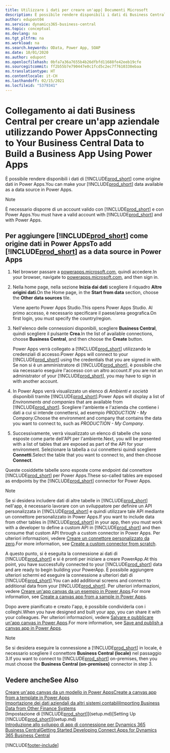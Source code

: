 ```yaml
---
title: Utilizzare i dati per creare un'app| Documenti Microsoft
description: È possibile rendere disponibili i dati di Business Central come origine dati e specificare un URL OData dei service Web per creare un'app aziendale utilizzando Power Apps.
author: edupont04
ms.service: dynamics365-business-central
ms.topic: conceptual
ms.devlang: na
ms.tgt_pltfrm: na
ms.workload: na
ms.search.keywords: OData, Power App, SOAP
ms.date: 10/01/2020
ms.author: edupont
ms.openlocfilehash: 0bfa7a36a7655b4b26dfbfd11688fe42eeb19cfe
ms.sourcegitcommit: ff2b55b7e790447e0c1fcd5c2ec7f7610338ebaa
ms.translationtype: HT
ms.contentlocale: it-CH
ms.lasthandoff: 02/15/2021
ms.locfileid: "5379341"
---
```

# <a name="connecting-to-your-business-central-data-to-build-a-business-app-using-power-apps"></a><span data-ttu-id="34b8c-103">Collegamento ai dati Business Central per creare un'app aziendale utilizzando Power Apps</span><span class="sxs-lookup"><span data-stu-id="34b8c-103">Connecting to Your Business Central Data to Build a Business App Using Power Apps</span></span>

<span data-ttu-id="34b8c-104">È possibile rendere disponibili i dati di [!INCLUDE[prod_short](includes/prod_short.md)] come origine dati in Power Apps.</span><span class="sxs-lookup"><span data-stu-id="34b8c-104">You can make your [!INCLUDE[prod_short](includes/prod_short.md)] data available as a data source in Power Apps.</span></span>  

> [!NOTE]  
> <span data-ttu-id="34b8c-105">È necessario disporre di un account valido con [!INCLUDE[prod_short](includes/prod_short.md)] e con Power Apps.</span><span class="sxs-lookup"><span data-stu-id="34b8c-105">You must have a valid account with [!INCLUDE[prod_short](includes/prod_short.md)] and with Power Apps.</span></span>  

## <a name="to-add-prod_short-as-a-data-source-in-power-apps"></a><span data-ttu-id="34b8c-106">Per aggiungere [!INCLUDE[prod_short](includes/prod_short.md)] come origine dati in Power Apps</span><span class="sxs-lookup"><span data-stu-id="34b8c-106">To add [!INCLUDE[prod_short](includes/prod_short.md)] as a data source in Power Apps</span></span>

1. <span data-ttu-id="34b8c-107">Nel browser passare a [powerapps.microsoft.com](https://powerapps.microsoft.com/), quindi accedere.</span><span class="sxs-lookup"><span data-stu-id="34b8c-107">In your browser, navigate to [powerapps.microsoft.com](https://powerapps.microsoft.com/), and then sign in.</span></span>
2. <span data-ttu-id="34b8c-108">Nella home page, nella sezione **Inizia dai dati** scegliere il riquadro **Altre origini dati**.</span><span class="sxs-lookup"><span data-stu-id="34b8c-108">On the Home page, in the **Start from data** section, choose the **Other data sources** tile.</span></span>  

    <span data-ttu-id="34b8c-109">Viene aperto Power Apps Studio.</span><span class="sxs-lookup"><span data-stu-id="34b8c-109">This opens Power Apps Studio.</span></span> <span data-ttu-id="34b8c-110">Al primo accesso, è necessario specificare il paese/area geografica.</span><span class="sxs-lookup"><span data-stu-id="34b8c-110">On first login, you must specify the country/region.</span></span>  
3. <span data-ttu-id="34b8c-111">Nell'elenco delle connessioni disponibili, scegliere **Business Central**, quindi scegliere il pulsante **Crea**.</span><span class="sxs-lookup"><span data-stu-id="34b8c-111">In the list of available connections, choose **Business Central**, and then choose the **Create** button.</span></span>

    <span data-ttu-id="34b8c-112">Power Apps verrà collegato a [!INCLUDE[prod_short](includes/prod_short.md)] utilizzando le credenziali di accesso.</span><span class="sxs-lookup"><span data-stu-id="34b8c-112">Power Apps will connect to your [!INCLUDE[prod_short](includes/prod_short.md)] using the credentials that you are signed in with.</span></span> <span data-ttu-id="34b8c-113">Se non si è un amministratore di [!INCLUDE[prod_short](includes/prod_short.md)], è possibile che sia necessario eseguire l'accesso con un altro account.</span><span class="sxs-lookup"><span data-stu-id="34b8c-113">If you are not an administrator of your [!INCLUDE[prod_short](includes/prod_short.md)], you may have to sign in with another account.</span></span>  

4. <span data-ttu-id="34b8c-114">In Power Apps verrà visualizzato un elenco di *Ambienti e società* disponibili tramite [!INCLUDE[prod_short](includes/prod_short.md)].</span><span class="sxs-lookup"><span data-stu-id="34b8c-114">Power Apps will display a list of *Environments and companies* that are available from [!INCLUDE[prod_short](includes/prod_short.md)].</span></span> <span data-ttu-id="34b8c-115">Scegliere l'ambiente e l'azienda che contiene i dati a cui si intende connettersi, ad esempio *PRODUCTION - My Company*.</span><span class="sxs-lookup"><span data-stu-id="34b8c-115">Choose the environment and company that contains the data you want to connect to, such as *PRODUCTION - My Company*.</span></span>  

5. <span data-ttu-id="34b8c-116">Successivamente, verrà visualizzato un elenco di tabelle che sono esposte come parte dell'API per l'ambiente.</span><span class="sxs-lookup"><span data-stu-id="34b8c-116">Next, you will be presented with a list of tables that are exposed as part of the API for your environment.</span></span> <span data-ttu-id="34b8c-117">Selezionare la tabella a cui connettersi quindi scegliere **Connetti**.</span><span class="sxs-lookup"><span data-stu-id="34b8c-117">Select the table that you want to connect to, and then choose **Connect**.</span></span>

<span data-ttu-id="34b8c-118">Queste cosiddette tabelle sono esposte come endpoint dal connettore [!INCLUDE[prod_short](includes/prod_short.md)] per Power Apps.</span><span class="sxs-lookup"><span data-stu-id="34b8c-118">These so-called tables are exposed as endpoints by the [!INCLUDE[prod_short](includes/prod_short.md)] connector for Power Apps.</span></span>  

> [!NOTE]
> <span data-ttu-id="34b8c-119">Se si desidera includere dati di altre tabelle in [!INCLUDE[prod_short](includes/prod_short.md)] nell'app, è necessario lavorare con un sviluppatore per definire un API personalizzata in [!INCLUDE[prod_short](includes/prod_short.md)] e quindi utilizzare tale API mediante un connettore personalizzato in Power Apps.</span><span class="sxs-lookup"><span data-stu-id="34b8c-119">If you want to include data from other tables in [!INCLUDE[prod_short](includes/prod_short.md)] in your app, then you must work with a developer to define a custom API in [!INCLUDE[prod_short](includes/prod_short.md)] and then consume that custom API through a custom connector in Power Apps.</span></span> <span data-ttu-id="34b8c-120">Per ulteriori informazioni, vedere [Creare un connettore personalizzato da zero](/connectors/custom-connectors/define-blank).</span><span class="sxs-lookup"><span data-stu-id="34b8c-120">For more information, see [Create a custom connector from scratch](/connectors/custom-connectors/define-blank).</span></span>  

<span data-ttu-id="34b8c-121">A questo punto, si è eseguita la connessione ai dati di [!INCLUDE[prod_short](includes/prod_short.md)] e si è pronti per iniziare a creare PowerApp.</span><span class="sxs-lookup"><span data-stu-id="34b8c-121">At this point, you have successfully connected to your [!INCLUDE[prod_short](includes/prod_short.md)] data and are ready to begin building your PowerApp.</span></span> <span data-ttu-id="34b8c-122">È possibile aggiungere ulteriori schermi ed eseguire la connessione a ulteriori dati di [!INCLUDE[prod_short](includes/prod_short.md)].</span><span class="sxs-lookup"><span data-stu-id="34b8c-122">You can add additional screens and connect to additional data from your [!INCLUDE[prod_short](includes/prod_short.md)].</span></span> <span data-ttu-id="34b8c-123">Per ulteriori informazioni, vedere [Creare un'app canvas da un esempio in Power Apps](/powerapps/maker/canvas-apps/open-and-run-a-sample-app).</span><span class="sxs-lookup"><span data-stu-id="34b8c-123">For more information, see [Create a canvas app from a sample in Power Apps](/powerapps/maker/canvas-apps/open-and-run-a-sample-app).</span></span>  

<span data-ttu-id="34b8c-124">Dopo avere pianificato e creato l'app, è possibile condividerla con i colleghi.</span><span class="sxs-lookup"><span data-stu-id="34b8c-124">When you have designed and built your app, you can share it with your colleagues.</span></span> <span data-ttu-id="34b8c-125">Per ulteriori informazioni, vedere [Salvare e pubblicare un'app canvas in Power Apps](/powerapps/maker/canvas-apps/save-publish-app).</span><span class="sxs-lookup"><span data-stu-id="34b8c-125">For more information, see [Save and publish a canvas app in Power Apps](/powerapps/maker/canvas-apps/save-publish-app).</span></span>  

> [!NOTE]
> <span data-ttu-id="34b8c-126">Se si desidera eseguire la connessione a [!INCLUDE[prod_short](includes/prod_short.md)] in locale, è necessario scegliere il connettore **Business Central (locale)** nel passaggio 3.</span><span class="sxs-lookup"><span data-stu-id="34b8c-126">If you want to connect to [!INCLUDE[prod_short](includes/prod_short.md)] on-premises, then you must choose the **Business Central (on-premises)** connector in step 3.</span></span>  

## <a name="see-also"></a><span data-ttu-id="34b8c-127">Vedere anche</span><span class="sxs-lookup"><span data-stu-id="34b8c-127">See Also</span></span>

[<span data-ttu-id="34b8c-128">Creare un'app canvas da un modello in Power Apps</span><span class="sxs-lookup"><span data-stu-id="34b8c-128">Create a canvas app from a template in Power Apps</span></span>](/powerapps/maker/canvas-apps/get-started-test-drive)  
[<span data-ttu-id="34b8c-129">Importazione dei dati aziendali da altri sistemi contabili</span><span class="sxs-lookup"><span data-stu-id="34b8c-129">Importing Business Data from Other Finance Systems</span></span>](across-import-data-configuration-packages.md)  
<span data-ttu-id="34b8c-130">[Impostazione di [!INCLUDE[prod_short](includes/prod_short.md)]](setup.md)</span><span class="sxs-lookup"><span data-stu-id="34b8c-130">[Setting Up [!INCLUDE[prod_short](includes/prod_short.md)]](setup.md)</span></span>  
[<span data-ttu-id="34b8c-131">Introduzione allo sviluppo di app di connessione per Dynamics 365 Business Central</span><span class="sxs-lookup"><span data-stu-id="34b8c-131">Getting Started Developing Connect Apps for Dynamics 365 Business Central</span></span>](/dynamics365/business-central/dev-itpro/developer/devenv-develop-connect-apps)  


[!INCLUDE[footer-include](includes/footer-banner.md)]